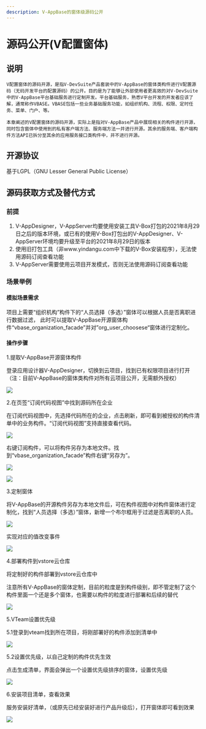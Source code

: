 ```yaml
---
description: V-AppBase的窗体级源码公开
---
```


# 源码公开\(V配置窗体\)

## 说明

    V配置窗体的源码开源，是指V-DevSuite产品套装中的V-AppBase的窗体类构件进行V配置源码（无码开发平台的配置源码）的公开。目的是为了能够让外部使用者更高效的对V-DevSuite中的V-AppBase平台基础服务进行定制开发。平台基础服务，熟悉V平台开发的开发者应该了解，通常称作VBASE。VBASE包括一些业务基础服务功能，如组织机构、流程、权限、定时任务、菜单、门户、等。

    本章阐述的V配置窗体的源码开源，实际上是指对V-AppBase产品中展现相关的构件进行开源，同时包含窗体中使用到的私有客户端方法、服务端方法一并进行开源。其余的服务端、客户端构件方法API已拆分至其余的应用服务接口类构件中，并不进行开源。

## 开源协议

基于LGPL（GNU Lesser General Public License）

## 源码获取方式及替代方式

### 前提

1. V-AppDesigner，V-AppServer均要使用安装工具V-Box打包的2021年8月29日之后的版本环境，或已有的使用V-Box打包出的V-AppDesigner、V-AppServer环境均要升级至平台的2021年8月29日的版本
2. 使用旧打包工具（非www.yindangu.com中下载的V-Box安装程序），无法使用源码订阅查看功能
3. V-AppServer需要使用云项目开发模式，否则无法使用源码订阅查看功能

### 场景举例

#### 模拟场景需求

项目上需要“组织机构”构件下的“人员选择（多选）”窗体可以根据人员是否离职进行数据过滤， 此时可以提取V-AppBase开源窗体构件“vbase\_organization\_facade”并对”org\_user\_choosese“窗体进行定制化。

#### 操作步骤

1.提取V-AppBase开源窗体构件

登录应用设计器V-AppDesigner，切换到云项目，找到已有权限项目进行打开（注：目前V-AppBase的窗体类构件对所有云项目公开，无需额外授权）

![](../../.gitbook/assets/image1.png)

2.在页签“订阅代码视图”中找到源码所在企业

 在订阅代码视图中，先选择代码所在的企业，点击刷新，即可看到被授权的构件清单中的业务构件。“订阅代码视图”支持直接查看代码。

![](../../.gitbook/assets/image%20%2848%29.png)

右键订阅构件，可以将构件另存为本地文件。找到“vbase\_organization\_facade”构件右键“另存为”。

![](../../.gitbook/assets/image%20%2841%29.png)

![](../../.gitbook/assets/image%20%2845%29.png)

3.定制窗体

将V-AppBase的开源构件另存为本地文件后，可在构件视图中对构件窗体进行定制化，找到“人员选择（多选）”窗体，新增一个布尔框用于过滤是否离职的人员。

![](../../.gitbook/assets/image%20%2846%29.png)

实现对应的值改变事件

![](../../.gitbook/assets/image%20%2850%29.png)

4.部署构件到vstore云仓库

将定制好的构件部署到vstore云仓库中

注意所有V-AppBase的窗体定制，目前的粒度是到构件级别，即不管定制了这个构件里面一个还是多个窗体，也需要以构件的粒度进行部署和后续的替代

![](../../.gitbook/assets/image%20%2843%29.png)

5.VTeam设置优先级

5.1登录到vteam找到所在项目，将刚部署好的构件添加到清单中

![](../../.gitbook/assets/image%20%2844%29.png)

5.2设置优先级，以自己定制的构件优先生效

点击生成清单，界面会弹出一个设置优先级排序的窗体，设置优先级

![](../../.gitbook/assets/image%20%2849%29.png)

6.安装项目清单，查看效果

服务安装好清单，（或原先已经安装好进行产品升级后），打开窗体即可看到效果

![](../../.gitbook/assets/image%20%2847%29.png)

